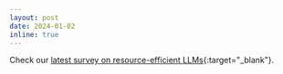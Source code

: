 ```yaml
---
layout: post
date: 2024-01-02
inline: true
---
```


Check our [latest survey on resource-efficient LLMs](https://arxiv.org/abs/2401.00625){:target="\_blank"}.
